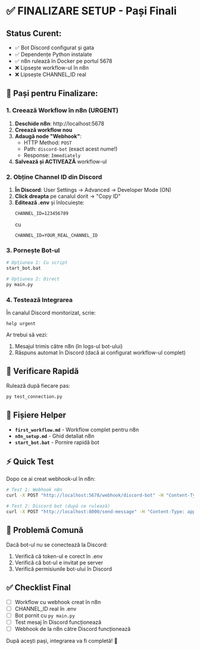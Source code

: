 # ✅ FINALIZARE SETUP - Pași Finali

## Status Curent:
- ✅ Bot Discord configurat și gata
- ✅ Dependențe Python instalate
- ✅ n8n rulează în Docker pe portul 5678
- ❌ Lipsește workflow-ul în n8n 
- ❌ Lipsește CHANNEL_ID real

## 🎯 Pași pentru Finalizare:

### 1. Creează Workflow în n8n (URGENT)

1. **Deschide n8n**: http://localhost:5678
2. **Creează workflow nou**
3. **Adaugă node "Webhook"**:
   - HTTP Method: `POST`
   - Path: `discord-bot` (exact acest nume!)
   - Response: `Immediately`
4. **Salvează și ACTIVEAZĂ** workflow-ul

### 2. Obține Channel ID din Discord

1. **În Discord**: User Settings → Advanced → Developer Mode (ON)
2. **Click dreapta** pe canalul dorit → "Copy ID"
3. **Editează .env** și înlocuiește:
   ```env
   CHANNEL_ID=123456789
   ```
   cu
   ```env
   CHANNEL_ID=YOUR_REAL_CHANNEL_ID
   ```

### 3. Pornește Bot-ul

```bash
# Opțiunea 1: Cu script
start_bot.bat

# Opțiunea 2: Direct
py main.py
```

### 4. Testează Integrarea

În canalul Discord monitorizat, scrie:
```
help urgent
```

Ar trebui să vezi:
1. Mesajul trimis către n8n (în logs-ul bot-ului)
2. Răspuns automat în Discord (dacă ai configurat workflow-ul complet)

## 🔧 Verificare Rapidă

Rulează după fiecare pas:
```bash
py test_connection.py
```

## 📁 Fișiere Helper

- **`first_workflow.md`** - Workflow complet pentru n8n
- **`n8n_setup.md`** - Ghid detaliat n8n
- **`start_bot.bat`** - Pornire rapidă bot

## ⚡ Quick Test

Dopo ce ai creat webhook-ul în n8n:

```bash
# Test 1: Webhook n8n
curl -X POST "http://localhost:5678/webhook/discord-bot" -H "Content-Type: application/json" -d "{\"test\": \"ok\"}"

# Test 2: Discord bot (după ce rulează)
curl -X POST "http://localhost:8000/send-message" -H "Content-Type: application/json" -d "{\"channel_id\": YOUR_CHANNEL_ID, \"content\": \"Test!\"}"
```

## 🚨 Problemă Comună

Dacă bot-ul nu se conectează la Discord:
1. Verifică că token-ul e corect în .env
2. Verifică că bot-ul e invitat pe server
3. Verifică permisiunile bot-ului în Discord

## ✅ Checklist Final

- [ ] Workflow cu webhook creat în n8n
- [ ] CHANNEL_ID real în .env  
- [ ] Bot pornit cu `py main.py`
- [ ] Test mesaj în Discord funcționează
- [ ] Webhook de la n8n către Discord funcționează

După acești pași, integrarea va fi completă! 🎉
